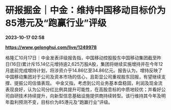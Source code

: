 # 研报掘金｜中金：维持中国移动目标价为85港元及“跑赢行业”评级

**2023-10-17 02:58**

**https://www.gelonghui.com/live/1249978**

格隆汇10月17日｜中金发表评级报告指，中国移动控股股东中国移动集团截至昨日(16日)累计斥15.14亿元增持逾2,625万股A股，集团将继续实施增持并在今年12月底前完成增持计划，将涉资介乎14.86亿至34.86亿元。报告认为，增持反映了中国移动集团对于公司及资本市场的信心，且彰显公司重视股东回报，有望继续支撑、提振公司估值表现。 中金又指，考虑到公司业务基本盘稳固，利润及现金流表现良好，认为公司分红比例具提升可能性，在高股息标的中质地较优；并看好公司自研技术持续提升，向新型信息基础设施提供商持续转型。该行维持其今年及明年盈利预测不变，目标价为85港元及“跑赢行业”评级。
